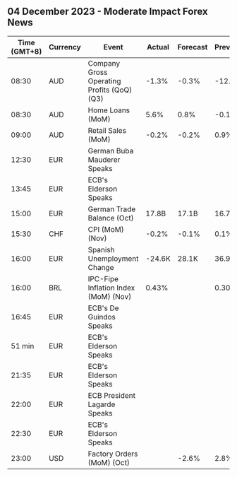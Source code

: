 ## 04 December 2023 - Moderate Impact Forex News

| Time (GMT+8) | Currency | Event | Actual | Forecast | Previous |
|------|----------|-------|--------|----------|----------|
| 08:30 | AUD | Company Gross Operating Profits (QoQ) (Q3) | -1.3% | -0.3% | -12.1% |
| 08:30 | AUD | Home Loans (MoM) | 5.6% | 0.8% | -0.1% |
| 09:00 | AUD | Retail Sales (MoM) | -0.2% | -0.2% | 0.9% |
| 12:30 | EUR | German Buba Mauderer Speaks |  |  |  |
| 13:45 | EUR | ECB's Elderson Speaks |  |  |  |
| 15:00 | EUR | German Trade Balance (Oct) | 17.8B | 17.1B | 16.7B |
| 15:30 | CHF | CPI (MoM) (Nov) | -0.2% | -0.1% | 0.1% |
| 16:00 | EUR | Spanish Unemployment Change | -24.6K | 28.1K | 36.9K |
| 16:00 | BRL | IPC-Fipe Inflation Index (MoM) (Nov) | 0.43% |  | 0.30% |
| 16:45 | EUR | ECB's De Guindos Speaks |  |  |  |
| 51 min | EUR | ECB's Elderson Speaks |  |  |  |
| 21:35 | EUR | ECB's Elderson Speaks |  |  |  |
| 22:00 | EUR | ECB President Lagarde Speaks |  |  |  |
| 22:30 | EUR | ECB's Elderson Speaks |  |  |  |
| 23:00 | USD | Factory Orders (MoM) (Oct) |  | -2.6% | 2.8% |
